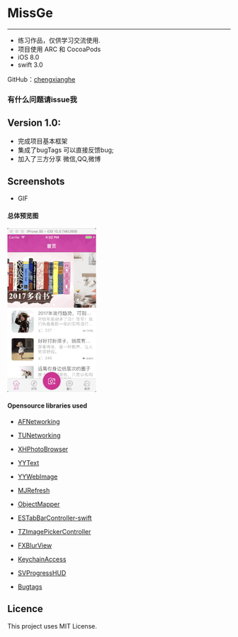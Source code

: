 # MissGe

------

- 练习作品，仅供学习交流使用. 
- 项目使用 ARC 和 CocoaPods 
- iOS 8.0
- swift 3.0

GitHub：[chengxianghe](https://github.com/chengxianghe) 

### 有什么问题请issue我

## Version 1.0:
- 完成项目基本框架
- 集成了bugTags 可以直接反馈bug;
- 加入了三方分享 微信,QQ,微博


## Screenshots

- GIF

#### 总体预览图
![image](https://github.com/chengxianghe/watch-gif/blob/master/missge/2017-04-24%2016_46_21.gif?raw=true)

#### Opensource libraries used

- [AFNetworking](https://github.com/AFNetworking/AFNetworking)
- [TUNetworking](https://github.com/chengxianghe/TUNetworking)
- [XHPhotoBrowser](https://github.com/chengxianghe/XHPhotoBrowser)
- [YYText](https://github.com/ibireme/YYText)
- [YYWebImage](https://github.com/ibireme/YYWebImage)
- [MJRefresh](https://github.com/CoderMJLee/MJRefresh)

- [ObjectMapper](https://github.com/Hearst-DD/ObjectMapper)
- [ESTabBarController-swift](https://github.com/eggswift/ESTabBarController)
- [TZImagePickerController](https://github.com/banchichen/TZImagePickerController)
- [FXBlurView](https://github.com/nicklockwood/FXBlurView)
- [KeychainAccess](https://github.com/kishikawakatsumi/KeychainAccess)
- [SVProgressHUD](https://github.com/TransitApp/SVProgressHUD)
- [Bugtags](https://github.com/bugtags/Bugtags-iOS)

## Licence

This project uses MIT License.
